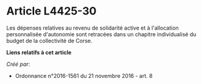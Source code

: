 # Article L4425-30

Les dépenses relatives au revenu de solidarité active et à l'allocation personnalisée d'autonomie sont retracées dans un
chapitre individualisé du budget de la collectivité de Corse.

**Liens relatifs à cet article**

_Créé par_:

  - Ordonnance n°2016-1561 du 21 novembre 2016 - art. 8
